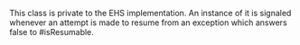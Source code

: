 This class is private to the EHS implementation.  An instance of it is signaled whenever an attempt is made to resume from an exception which answers false to #isResumable.